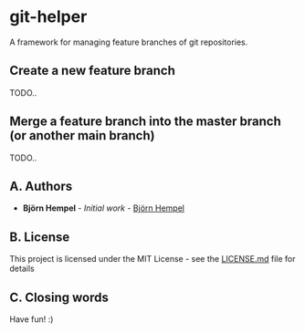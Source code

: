 # git-helper

A framework for managing feature branches of git repositories.

## Create a new feature branch

TODO..

## Merge a feature branch into the master branch (or another main branch)

TODO..

## A. Authors

* **Björn Hempel** - *Initial work* - [Björn Hempel](https://github.com/bjoern-hempel)

## B. License

This project is licensed under the MIT License - see the [LICENSE.md](LICENSE.md) file for details

## C. Closing words

Have fun! :)
